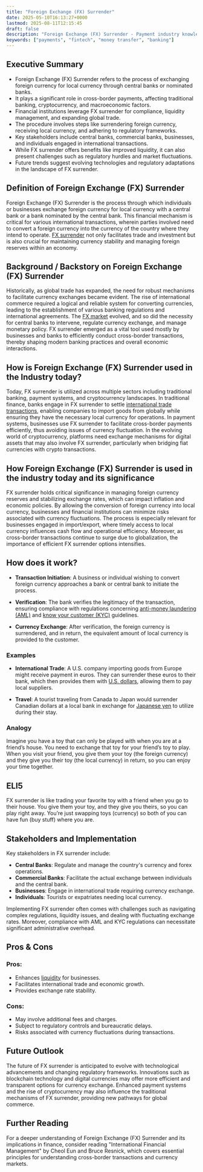 ```yaml
---
title: "Foreign Exchange (FX) Surrender"
date: 2025-05-10T16:13:27+0000
lastmod: 2025-08-11T12:15:45
draft: false
description: "Foreign Exchange (FX) Surrender - Payment industry knowledge and insights"
keywords: ["payments", "fintech", "money transfer", "banking"]
---
```


## Executive Summary

- Foreign Exchange (FX) Surrender refers to the process of exchanging foreign currency for local currency through central banks or nominated banks.
- It plays a significant role in cross-border payments, affecting traditional banking, cryptocurrency, and macroeconomic factors.
- Financial institutions leverage FX surrender for compliance, liquidity management, and expanding global trade.
- The procedure involves steps like surrendering foreign currency, receiving local currency, and adhering to regulatory frameworks.
- Key stakeholders include central banks, commercial banks, businesses, and individuals engaged in international transactions.
- While FX surrender offers benefits like improved liquidity, it can also present challenges such as regulatory hurdles and market fluctuations.
- Future trends suggest evolving technologies and regulatory adaptations in the landscape of FX surrender.

## Definition of Foreign Exchange (FX) Surrender
Foreign Exchange (FX) Surrender is the process through which individuals or businesses exchange foreign currency for local currency with a central bank or a bank nominated by the central bank. This financial mechanism is critical for various international transactions, wherein parties involved need to convert a foreign currency into the currency of the country where they intend to operate. [FX surrender](https://faisalkhanllc.xyz/resources/payments-wiki/f/foreign-exchange-conversion/) not only facilitates trade and investment but is also crucial for maintaining currency stability and managing foreign reserves within an economy.

## Background / Backstory on Foreign Exchange (FX) Surrender
Historically, as global trade has expanded, the need for robust mechanisms to facilitate currency exchanges became evident. The rise of international commerce required a logical and reliable system for converting currencies, leading to the establishment of various banking regulations and international agreements. The [FX market](https://faisalkhanllc.xyz/resources/payments-wiki/f/fx-foreign-exchange/) evolved, and so did the necessity for central banks to intervene, regulate currency exchange, and manage monetary policy. FX surrender emerged as a vital tool used mostly by businesses and banks to efficiently conduct cross-border transactions, thereby shaping modern banking practices and overall economic interactions.

## How is Foreign Exchange (FX) Surrender used in the Industry today?
Today, FX surrender is utilized across multiple sectors including traditional banking, payment systems, and cryptocurrency landscapes. In traditional finance, banks engage in FX surrender to settle [international trade transactions](https://faisalkhanllc.xyz/resources/payments-wiki/c/cross-border-payments/), enabling companies to import goods from globally while ensuring they have the necessary local currency for operations. In payment systems, businesses use FX surrender to facilitate cross-border payments efficiently, thus avoiding issues of currency fluctuation. In the evolving world of cryptocurrency, platforms need exchange mechanisms for digital assets that may also involve FX surrender, particularly when bridging fiat currencies with crypto transactions.

## How Foreign Exchange (FX) Surrender is used in the industry today and its significance
FX surrender holds critical significance in managing foreign currency reserves and stabilizing exchange rates, which can impact inflation and economic policies. By allowing the conversion of foreign currency into local currency, businesses and financial institutions can minimize risks associated with currency fluctuations. The process is especially relevant for businesses engaged in import/export, where timely access to local currency influences cash flow and operational efficiency. Moreover, as cross-border transactions continue to surge due to globalization, the importance of efficient FX surrender options intensifies.

## How does it work?

- **Transaction Initiation**: A business or individual wishing to convert foreign currency approaches a bank or central bank to initiate the process.

- **Verification**: The bank verifies the legitimacy of the transaction, ensuring compliance with regulations concerning [anti-money laundering (AML)](https://faisalkhanllc.xyz/resources/payments-wiki/a/anti-money-laundering-aml/) and [know your customer (KYC)](https://faisalkhanllc.xyz/resources/payments-wiki/k/know-your-customer-kyc/) guidelines.

- **Currency Exchange**: After verification, the foreign currency is surrendered, and in return, the equivalent amount of local currency is provided to the customer.

### Examples

- **International Trade**: A U.S. company importing goods from Europe might receive payment in euros. They can surrender these euros to their bank, which then provides them with [U.S. dollars](https://faisalkhanllc.xyz/resources/payments-wiki/13318-2/dollar-sign/), allowing them to pay local suppliers.

- **Travel**: A tourist traveling from Canada to Japan would surrender Canadian dollars at a local bank in exchange for [Japanese yen](https://faisalkhanllc.xyz/resources/payments-wiki/13318-2/%c2%a5-japanese-yen-sign/) to utilize during their stay.

### Analogy
Imagine you have a toy that can only be played with when you are at a friend’s house. You need to exchange that toy for your friend’s toy to play. When you visit your friend, you give them your toy (the foreign currency) and they give you their toy (the local currency) in return, so you can enjoy your time together.

## ELI5
FX surrender is like trading your favorite toy with a friend when you go to their house. You give them your toy, and they give you theirs, so you can play right away. You’re just swapping toys (currency) so both of you can have fun (buy stuff) where you are.

## Stakeholders and Implementation
Key stakeholders in FX surrender include:

- **Central Banks**: Regulate and manage the country's currency and forex operations.
- **Commercial Banks**: Facilitate the actual exchange between individuals and the central bank.
- **Businesses**: Engage in international trade requiring currency exchange.
- **Individuals**: Tourists or expatriates needing local currency.

Implementing FX surrender often comes with challenges such as navigating complex regulations, liquidity issues, and dealing with fluctuating exchange rates. Moreover, compliance with AML and KYC regulations can necessitate significant administrative overhead.

## Pros & Cons
### Pros:

- Enhances [liquidity](https://faisalkhanllc.xyz/resources/payments-wiki/l/liquidity-management/) for businesses.
- Facilitates international trade and economic growth.
- Provides exchange rate stability.

### Cons:

- May involve additional fees and charges.
- Subject to regulatory controls and bureaucratic delays.
- Risks associated with currency fluctuations during transactions.

## Future Outlook
The future of FX surrender is anticipated to evolve with technological advancements and changing regulatory frameworks. Innovations such as blockchain technology and digital currencies may offer more efficient and transparent options for currency exchange. Enhanced payment systems and the rise of cryptocurrency may also influence the traditional mechanisms of FX surrender, providing new pathways for global commerce.

## Further Reading
For a deeper understanding of Foreign Exchange (FX) Surrender and its implications in finance, consider reading "International Financial Management" by Cheol Eun and Bruce Resnick, which covers essential principles for understanding cross-border transactions and currency markets.
